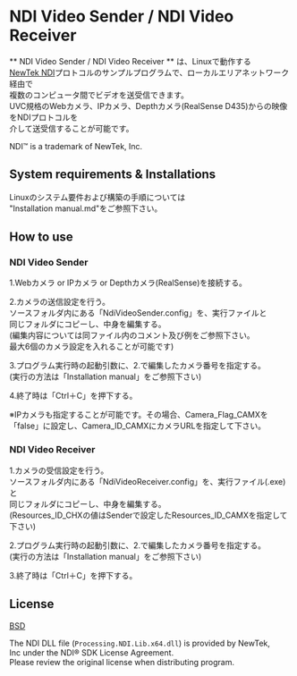 NDI Video Sender / NDI Video Receiver
=======


** NDI Video Sender / NDI Video Receiver ** は、Linuxで動作する  
[NewTek NDI]プロトコルのサンプルプログラムで、ローカルエリアネットワーク経由で  
複数のコンピュータ間でビデオを送受信できます。  
  UVC規格のWebカメラ、IPカメラ、Depthカメラ(RealSense D435)からの映像をNDIプロトコルを  
介して送受信することが可能です。
  
NDI™ is a trademark of NewTek, Inc.  
  
[NewTek NDI]: http://NDI.NewTek.com/
  
System requirements & Installations
-------------------
Linuxのシステム要件および構築の手順については  
"Installation manual.md"をご参照下さい。  
  
How to use
--------------------
  
### NDI Video Sender
  
1.Webカメラ or IPカメラ or Depthカメラ(RealSense)を接続する。  
  
2.カメラの送信設定を行う。  
  ソースフォルダ内にある「NdiVideoSender.config」を、実行ファイルと  
  同じフォルダにコピーし、中身を編集する。  
  (編集内容については同ファイル内のコメント及び例をご参照下さい。  
   最大6個のカメラ設定を入れることが可能です)  
  
3.プログラム実行時の起動引数に、2.で編集したカメラ番号を指定する。  
  (実行の方法は「Installation manual」をご参照下さい)  
  
4.終了時は「Ctrl＋C」を押下する。  
  
  ※IPカメラも指定することが可能です。その場合、Camera_Flag_CAMXを  
    「false」に設定し、Camera_ID_CAMXにカメラURLを指定して下さい。  
  
  
### NDI Video Receiver
	
1.カメラの受信設定を行う。  
  ソースフォルダ内にある「NdiVideoReceiver.config」を、実行ファイル(.exe)と  
  同じフォルダにコピーし、中身を編集する。  
  (Resources_ID_CHXの値はSenderで設定したResources_ID_CAMXを指定して下さい)  
  
2.プログラム実行時の起動引数に、2.で編集したカメラ番号を指定する。  
  (実行の方法は「Installation manual」をご参照下さい)  
  
3.終了時は「Ctrl＋C」を押下する。  
  
  
License
-------

[BSD](LICENSE)

The NDI DLL file (`Processing.NDI.Lib.x64.dll`) is provided by NewTek,   
Inc under the NDI® SDK License Agreement.  
Please review the original license when distributing program.  
